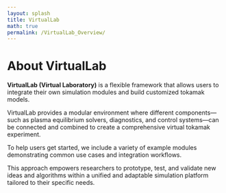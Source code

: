 ```yaml
---
layout: splash
title: VirtualLab
math: true
permalink: /VirtualLab_Overview/
---
```


<script type="text/javascript" async
  src="https://cdn.jsdelivr.net/npm/mathjax@3/es5/tex-mml-chtml.js">
</script>


# About VirtualLab

**VirtualLab (Virtual Laboratory)** is a flexible framework that allows users to integrate their own simulation modules and build customized tokamak models.

VirtualLab provides a modular environment where different components—such as plasma equilibrium solvers, diagnostics, and control systems—can be connected and combined to create a comprehensive virtual tokamak experiment.

To help users get started, we include a variety of example modules demonstrating common use cases and integration workflows.

This approach empowers researchers to prototype, test, and validate new ideas and algorithms within a unified and adaptable simulation platform tailored to their specific needs.
